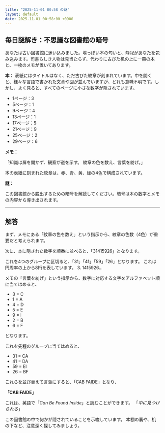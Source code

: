 ```yaml
---
title: "2025-11-01 00:58 の謎"
layout: default
date: 2025-11-01 00:58:00 +0900
---
```

## 毎日謎解き：不思議な図書館の暗号

あなたは古い図書館に迷い込みました。埃っぽい本の匂いと、静寂があなたを包み込みます。司書らしき人物は見当たらず、代わりに古びた机の上に一冊の本と、一枚のメモが置いてあります。

**本：**
表紙にはタイトルはなく、ただ古びた紋章が刻まれています。中を開くと、様々な言語で書かれた文章や図が並んでいますが、どれも意味不明です。しかし、よく見ると、すべてのページに小さな数字が隠されています。

*   1ページ：3
*   5ページ：1
*   9ページ：4
*   13ページ：1
*   17ページ：5
*   21ページ：9
*   25ページ：2
*   29ページ：6

**メモ：**

「知識は扉を開かず、観察が道を示す。
紋章の色を数え、言葉を紡げ。」

本の表紙に刻まれた紋章は、赤、青、黄、緑の4色で構成されています。

**謎：**

この図書館から脱出するための暗号を解読してください。暗号は本の数字とメモの内容から導き出されます。

---

## 解答

まず、メモにある「紋章の色を数え」という指示から、紋章の色数（4色）が重要だと考えられます。

次に、本に隠された数字を順番に並べると、「31415926」となります。

これを4つのグループに区切ると、「31」「41」「59」「26」となります。
これは円周率の上から8桁を表しています。
3.  1415926...

メモの「言葉を紡げ」という指示から、数字に対応する文字をアルファベット順に当てはめると、

*   3 = C
*   1 = A
*   4 = D
*   5 = E
*   9 = I
*   2 = B
*   6 = F

となります。

これを先程のグループに当てはめると、

*   31 = CA
*   41 = DA
*   59 = EI
*   26 = BF

これらを並び替えて言葉にすると、「CAB FAIDE」となり、

**「CAB FAIDE」**

これは、英語で「*Can Be Found Inside*」と読むことができます。
「*中に見つけられる*」

この図書館の中で何かが隠されていることを示唆しています。
本棚の裏や、机の下など、注意深く探してみましょう。
